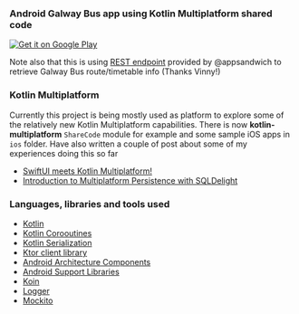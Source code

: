 ### Android Galway Bus app using Kotlin Multiplatform shared code


[![Get it on Google Play](https://play.google.com/intl/en_us/badges/images/generic/en-play-badge.png)](https://play.google.com/store/apps/details?id=com.surrus.galwaybus)


Note also that this is using [REST endpoint](https://github.com/appsandwich/galwaybus) provided by @appsandwich to retrieve
 Galway Bus route/timetable info  (Thanks Vinny!)



### Kotlin Multiplatform

Currently this project is being mostly used as platform to explore some of the relatively new Kotlin Multiplatform
capabilities.  There is now **kotlin-multiplatform** `ShareCode` module for example and some sample iOS apps in `ios` folder. Have also 
written a couple of post about some of my experiences doing this so far

* [SwiftUI meets Kotlin Multiplatform!](https://johnoreilly.dev/2019/06/08/swiftui-meetings-kotlin-multiplatform.html)
* [Introduction to Multiplatform Persistence with SQLDelight](https://johnoreilly.dev/posts/sqldelight-multiplatform/)


### Languages, libraries and tools used

* [Kotlin](https://kotlinlang.org/)
* [Kotlin Corooutines](https://kotlinlang.org/docs/reference/coroutines-overview.html)
* [Kotlin Serialization](https://github.com/Kotlin/kotlinx.serialization)
* [Ktor client library](https://github.com/ktorio/ktor)
* [Android Architecture Components](https://developer.android.com/topic/libraries/architecture/index.html)
* [Android Support Libraries](https://developer.android.com/topic/libraries/support-library/index.html)
* [Koin](https://github.com/InsertKoinIO/koin)
* [Logger](https://github.com/orhanobut/logger)
* [Mockito](http://site.mockito.org/)
